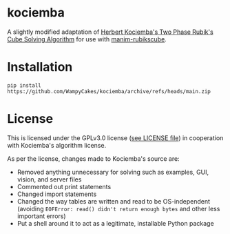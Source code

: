 # kociemba
A slightly modified adaptation of [Herbert Kociemba's Two Phase Rubik's Cube Solving Algorithm](https://github.com/hkociemba/RubiksCube-TwophaseSolver) for use with [manim-rubikscube](https://github.com/WampyCakes/manim-rubikscube).

# Installation
`pip install https://github.com/WampyCakes/kociemba/archive/refs/heads/main.zip`

# License
This is licensed under the GPLv3.0 license ([see LICENSE file](https://github.com/WampyCakes/kociemba/blob/main/LICENSE)) in cooperation with Kociemba's algorithm license.

As per the license, changes made to Kociemba's source are:


* Removed anything unnecessary for solving such as examples, GUI, vision, and server files
* Commented out print statements
* Changed import statements
* Changed the way tables are written and read to be OS-independent (avoiding `EOFError: read() didn't return enough bytes` and other less important errors)
* Put a shell around it to act as a legitimate, installable Python package
